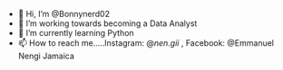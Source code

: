 - 👋 Hi, I’m @Bonnynerd02
- 👀 I’m working towards becoming a Data Analyst
- 🌱 I’m currently learning Python
- 📫 How to reach me.....Instagram: @_nen.gii_ , Facebook: @Emmanuel Nengi Jamaica

<!---
Bonnynerd02/Bonnynerd02 is a ✨ special ✨ repository because its `README.md` (this file) appears on your GitHub profile.
You can click the Preview link to take a look at your changes.
--->
